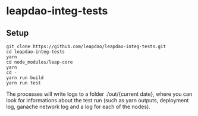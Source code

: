 # leapdao-integ-tests

## Setup
```
git clone https://github.com/leapdao/leapdao-integ-tests.git
cd leapdao-integ-tests
yarn
cd node_modules/leap-core
yarn
cd -
yarn run build
yarn run test
```
The processes will write logs to a folder ./out/{current date}, where you can look for informations about the test run (such as yarn outputs, deployment log, ganache network log and a log for each of the nodes).
